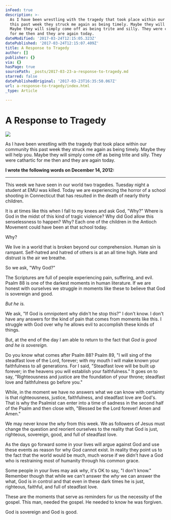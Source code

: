 ```yaml
---
inFeed: true
description: >-
  As I have been wrestling with the tragedy that took place within our community
  this past week they struck me again as being timely. Maybe they will help you.
  Maybe they will simply come off as being trite and silly. They were cathartic
  for me then and they are again today. 
dateModified: '2017-03-24T12:15:05.323Z'
datePublished: '2017-03-24T12:15:07.409Z'
title: A Response to Tragedy
author: []
publisher: {}
via: {}
hasPage: true
sourcePath: _posts/2017-03-23-a-response-to-tragedy.md
starred: false
datePublishedOriginal: '2017-03-23T16:35:50.067Z'
url: a-response-to-tragedy/index.html
_type: Article

---
```

# A Response to Tragedy
![](https://the-grid-user-content.s3-us-west-2.amazonaws.com/dec5464e-9382-4bbe-b525-aaaf124baa7b.jpg)

As I have been wrestling with the tragedy that took place within our community this past week they struck me again as being timely. Maybe they will help you. Maybe they will simply come off as being trite and silly. They were cathartic for me then and they are again today. 

**I wrote the following words on December 14, 2012:**

---

This week we have seen in our world two tragedies. Tuesday night a student at EMU was killed. Today we are experiencing the horror of a school shooting in Connecticut that has resulted in the death of nearly thirty children. 

It is at times like this when I fall to my knees and ask God, "Why?" Where is God in the midst of this kind of tragic violence? Why did God allow this senselessness to happen? Why? Each one of the children in the Antioch Movement could have been at that school today. 

Why?

We live in a world that is broken beyond our comprehension. Human sin is rampant. Self-hatred and hatred of others is at an all time high. Hate and distrust is the air we breathe. 

So we ask, "Why God?"

The Scriptures are full of people experiencing pain, suffering, and evil. Psalm 88 is one of the darkest moments in human literature. If we are honest with ourselves we struggle in moments like these to believe that God is sovereign and good. 

_But he is._

We ask, "If God is omnipotent why didn't he stop this?" I don't know. I don't have any answers for the kind of pain that comes from moments like this. I struggle with God over why he allows evil to accomplish these kinds of things. 

But, at the end of the day I am able to return to the fact that _God is good and he is sovereign._

Do you know what comes after Psalm 88? Psalm 89, "I will sing of the steadfast love of the Lord, forever; with my mouth I will make known your faithfulness to all generations. For I said, "Steadfast love will be built up forever; in the heavens you will establish your faithfulness." It goes on to say, "Righteousness and justice are the foundation of your throne; steadfast love and faithfulness go before you."

While, in the moment we have no answers what we can know with certainty is that righteousness, justice, faithfulness, and steadfast love are God's. That is why the Psalmist can enter into a time of sadness in the second half of the Psalm and then close with, "Blessed be the Lord forever! Amen and Amen."

We may never know the _why_ from this week. We as followers of Jesus must change the question and reorient ourselves to the reality that God is just, righteous, sovereign, good, and full of steadfast love. 

As the days go forward some in your lives will argue against God and use these events as reason for why God cannot exist. In reality they point us to the fact that the world would be much, much worse if we didn't have a God who is restraining most of humanity through his common grace. 

Some people in your lives may ask _why_, it's OK to say, "I don't know." Remember though that while we can't answer the _why_ we can answer the what, God is in control and that even in these dark times he is just, righteous, faithful, and full of steadfast love. 

These are the moments that serve as reminders for us the necessity of the gospel. This man, needed the gospel. He needed to know he was forgiven.

God is sovereign and God is good.
